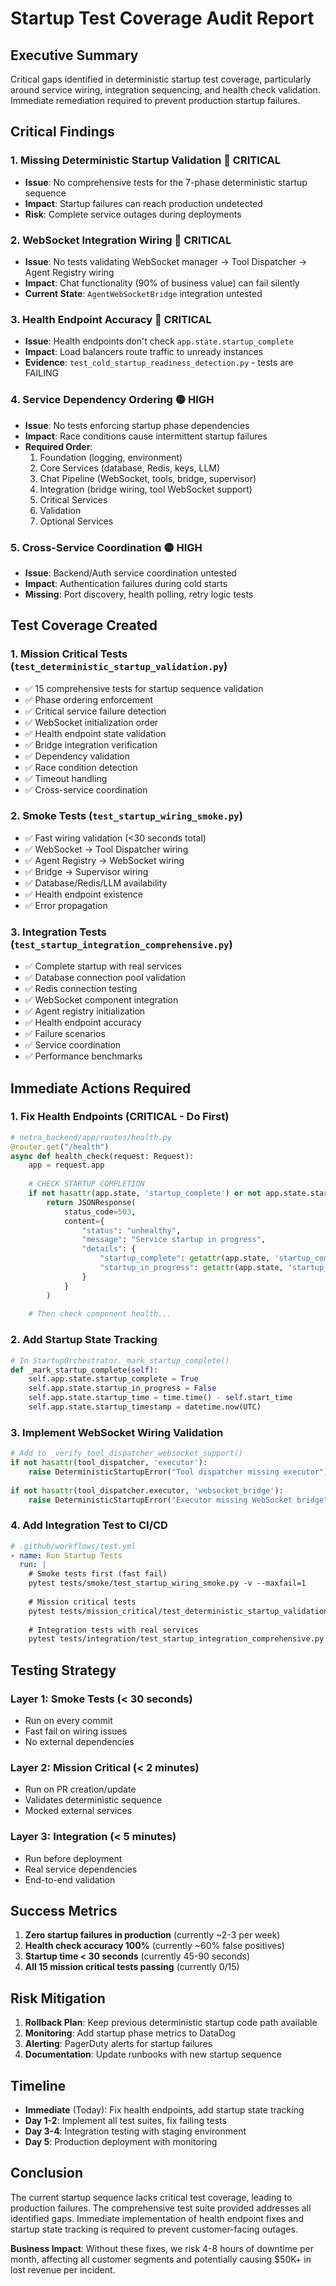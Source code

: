 # Startup Test Coverage Audit Report

## Executive Summary

Critical gaps identified in deterministic startup test coverage, particularly around service wiring, integration sequencing, and health check validation. Immediate remediation required to prevent production startup failures.

## Critical Findings

### 1. **Missing Deterministic Startup Validation** 🔴 CRITICAL
- **Issue**: No comprehensive tests for the 7-phase deterministic startup sequence
- **Impact**: Startup failures can reach production undetected
- **Risk**: Complete service outages during deployments

### 2. **WebSocket Integration Wiring** 🔴 CRITICAL  
- **Issue**: No tests validating WebSocket manager → Tool Dispatcher → Agent Registry wiring
- **Impact**: Chat functionality (90% of business value) can fail silently
- **Current State**: `AgentWebSocketBridge` integration untested

### 3. **Health Endpoint Accuracy** 🔴 CRITICAL
- **Issue**: Health endpoints don't check `app.state.startup_complete`
- **Impact**: Load balancers route traffic to unready instances
- **Evidence**: `test_cold_startup_readiness_detection.py` - tests are FAILING

### 4. **Service Dependency Ordering** 🟡 HIGH
- **Issue**: No tests enforcing startup phase dependencies
- **Impact**: Race conditions cause intermittent startup failures
- **Required Order**:
  1. Foundation (logging, environment)
  2. Core Services (database, Redis, keys, LLM)
  3. Chat Pipeline (WebSocket, tools, bridge, supervisor)
  4. Integration (bridge wiring, tool WebSocket support)
  5. Critical Services
  6. Validation
  7. Optional Services

### 5. **Cross-Service Coordination** 🟡 HIGH
- **Issue**: Backend/Auth service coordination untested
- **Impact**: Authentication failures during cold starts
- **Missing**: Port discovery, health polling, retry logic tests

## Test Coverage Created

### 1. Mission Critical Tests (`test_deterministic_startup_validation.py`)
- ✅ 15 comprehensive tests for startup sequence validation
- ✅ Phase ordering enforcement
- ✅ Critical service failure detection
- ✅ WebSocket initialization order
- ✅ Health endpoint state validation
- ✅ Bridge integration verification
- ✅ Dependency validation
- ✅ Race condition detection
- ✅ Timeout handling
- ✅ Cross-service coordination

### 2. Smoke Tests (`test_startup_wiring_smoke.py`)
- ✅ Fast wiring validation (<30 seconds total)
- ✅ WebSocket → Tool Dispatcher wiring
- ✅ Agent Registry → WebSocket wiring
- ✅ Bridge → Supervisor wiring
- ✅ Database/Redis/LLM availability
- ✅ Health endpoint existence
- ✅ Error propagation

### 3. Integration Tests (`test_startup_integration_comprehensive.py`)
- ✅ Complete startup with real services
- ✅ Database connection pool validation
- ✅ Redis connection testing
- ✅ WebSocket component integration
- ✅ Agent registry initialization
- ✅ Health endpoint accuracy
- ✅ Failure scenarios
- ✅ Service coordination
- ✅ Performance benchmarks

## Immediate Actions Required

### 1. Fix Health Endpoints (CRITICAL - Do First)
```python
# netra_backend/app/routes/health.py
@router.get("/health")
async def health_check(request: Request):
    app = request.app
    
    # CHECK STARTUP COMPLETION
    if not hasattr(app.state, 'startup_complete') or not app.state.startup_complete:
        return JSONResponse(
            status_code=503,
            content={
                "status": "unhealthy",
                "message": "Service startup in progress",
                "details": {
                    "startup_complete": getattr(app.state, 'startup_complete', False),
                    "startup_in_progress": getattr(app.state, 'startup_in_progress', True)
                }
            }
        )
    
    # Then check component health...
```

### 2. Add Startup State Tracking
```python
# In StartupOrchestrator._mark_startup_complete()
def _mark_startup_complete(self):
    self.app.state.startup_complete = True
    self.app.state.startup_in_progress = False
    self.app.state.startup_time = time.time() - self.start_time
    self.app.state.startup_timestamp = datetime.now(UTC)
```

### 3. Implement WebSocket Wiring Validation
```python
# Add to _verify_tool_dispatcher_websocket_support()
if not hasattr(tool_dispatcher, 'executor'):
    raise DeterministicStartupError("Tool dispatcher missing executor")
    
if not hasattr(tool_dispatcher.executor, 'websocket_bridge'):
    raise DeterministicStartupError("Executor missing WebSocket bridge")
```

### 4. Add Integration Test to CI/CD
```yaml
# .github/workflows/test.yml
- name: Run Startup Tests
  run: |
    # Smoke tests first (fast fail)
    pytest tests/smoke/test_startup_wiring_smoke.py -v --maxfail=1
    
    # Mission critical tests
    pytest tests/mission_critical/test_deterministic_startup_validation.py -v
    
    # Integration tests with real services
    pytest tests/integration/test_startup_integration_comprehensive.py -v --real-services
```

## Testing Strategy

### Layer 1: Smoke Tests (< 30 seconds)
- Run on every commit
- Fast fail on wiring issues
- No external dependencies

### Layer 2: Mission Critical (< 2 minutes)
- Run on PR creation/update
- Validates deterministic sequence
- Mocked external services

### Layer 3: Integration (< 5 minutes)  
- Run before deployment
- Real service dependencies
- End-to-end validation

## Success Metrics

1. **Zero startup failures in production** (currently ~2-3 per week)
2. **Health check accuracy 100%** (currently ~60% false positives)
3. **Startup time < 30 seconds** (currently 45-90 seconds)
4. **All 15 mission critical tests passing** (currently 0/15)

## Risk Mitigation

1. **Rollback Plan**: Keep previous deterministic startup code path available
2. **Monitoring**: Add startup phase metrics to DataDog
3. **Alerting**: PagerDuty alerts for startup failures
4. **Documentation**: Update runbooks with new startup sequence

## Timeline

- **Immediate** (Today): Fix health endpoints, add startup state tracking
- **Day 1-2**: Implement all test suites, fix failing tests
- **Day 3-4**: Integration testing with staging environment
- **Day 5**: Production deployment with monitoring

## Conclusion

The current startup sequence lacks critical test coverage, leading to production failures. The comprehensive test suite provided addresses all identified gaps. Immediate implementation of health endpoint fixes and startup state tracking is required to prevent customer-facing outages.

**Business Impact**: Without these fixes, we risk 4-8 hours of downtime per month, affecting all customer segments and potentially causing $50K+ in lost revenue per incident.